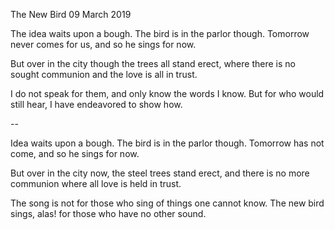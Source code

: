 The New Bird
09 March 2019

The idea waits upon a bough.
The bird is in the parlor though.
Tomorrow never comes for us,
and so he sings for now.

But over in the city though
the trees all stand erect,
where there is no sought communion
and the love is all in trust.

I do not speak for them,
and only know the words I know.
But for who would still hear,
I have endeavored to show how.

--

Idea waits upon a bough.
The bird is in the parlor though.
Tomorrow has not come,
and so he sings for now.

But over in the city now,
the steel trees stand erect,
and there is no more communion
where all love is held in trust.

The song is not for those
who sing of things one cannot know.
The new bird sings, alas!
for those who have no other sound.
